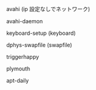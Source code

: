 avahi (ip 設定なしでネットワーク)

avahi-daemon

keyboard-setup (keyboard)

dphys-swapfile  (swapfile)

triggerhappy

plymouth

apt-daily